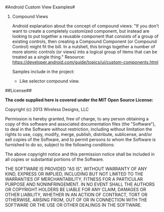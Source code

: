 #Android Custom View Examples#

1. Compound Views 

    Android explanation about the concept of compound views:
    "If you don't want to create a completely customized component, but instead are looking to put together 
    a reusable component that consists of a group of existing controls, then creating a Compound Component 
    (or Compound Control) might fit the bill. In a nutshell, this brings together a number of more atomic 
    controls (or views) into a logical group of items that can be treated as a single thing."
    Resource: https://developer.android.com/guide/topics/ui/custom-components.html
    
    Samples include in the project:
    
    * Like selector compound view.
     
##License##

**The code supplied here is covered under the MIT Open Source License:**

Copyright (c) 2013 Wireless Designs, LLC

Permission is hereby granted, free of charge, to any person obtaining
a copy of this software and associated documentation files (the
"Software"), to deal in the Software without restriction, including
without limitation the rights to use, copy, modify, merge, publish,
distribute, sublicense, and/or sell copies of the Software, and to
permit persons to whom the Software is furnished to do so, subject to
the following conditions:

The above copyright notice and this permission notice shall be
included in all copies or substantial portions of the Software.

THE SOFTWARE IS PROVIDED "AS IS", WITHOUT WARRANTY OF ANY KIND,
EXPRESS OR IMPLIED, INCLUDING BUT NOT LIMITED TO THE WARRANTIES OF
MERCHANTABILITY, FITNESS FOR A PARTICULAR PURPOSE AND
NONINFRINGEMENT. IN NO EVENT SHALL THE AUTHORS OR COPYRIGHT HOLDERS BE
LIABLE FOR ANY CLAIM, DAMAGES OR OTHER LIABILITY, WHETHER IN AN ACTION
OF CONTRACT, TORT OR OTHERWISE, ARISING FROM, OUT OF OR IN CONNECTION
WITH THE SOFTWARE OR THE USE OR OTHER DEALINGS IN THE SOFTWARE.